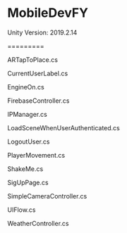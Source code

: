 # MobileDevFY

Unity Version: 2019.2.14

=========

ARTapToPlace.cs

CurrentUserLabel.cs

EngineOn.cs

FirebaseController.cs

IPManager.cs

LoadSceneWhenUserAuthenticated.cs

LogoutUser.cs

PlayerMovement.cs

ShakeMe.cs

SigUpPage.cs

SimpleCameraController.cs

UIFlow.cs

WeatherController.cs
